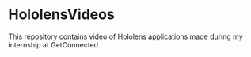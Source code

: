 # HololensVideos
This repository contains video of Hololens applications made during my internship at GetConnected
